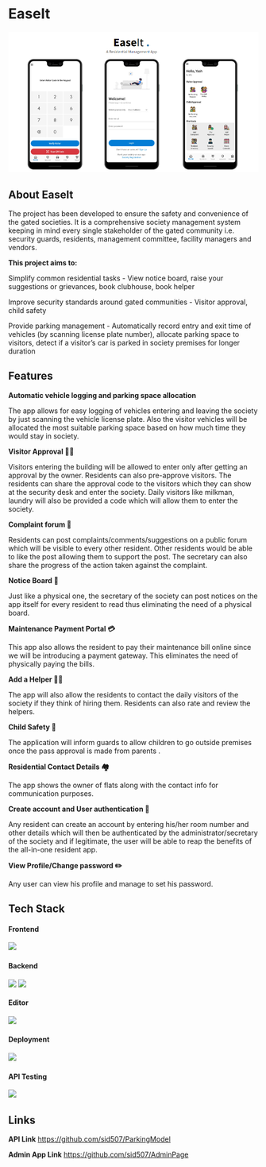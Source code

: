 # EaseIt
<img src="https://github.com/Yash4900/EaseIt/blob/main/images/header.PNG" />

## About EaseIt
The project has been developed to ensure the safety and convenience of the gated societies. It is a comprehensive society management system keeping in mind every single stakeholder of the gated community i.e. security guards, residents, management committee, facility managers and vendors.
 
**This project aims to:**

Simplify common residential tasks - View notice board, raise your suggestions or grievances, book clubhouse, book helper 

Improve security standards around gated communities - Visitor approval, child safety

Provide parking management - Automatically record entry and exit time of vehicles (by scanning license plate number), allocate parking space to visitors, detect if a visitor’s car is parked in society premises for longer duration

## Features

**Automatic vehicle logging and parking space allocation**

The app allows for easy logging of vehicles entering and leaving the society by just scanning the vehicle license plate. Also the visitor vehicles will be allocated the most suitable parking space based on how much time they would stay in society.  

**Visitor Approval :standing_man:**

Visitors entering the building will be allowed to enter only after getting an approval by the owner. Residents can also pre-approve visitors. The residents can share the approval code to the visitors which they can show at the security desk and enter the society. Daily visitors like milkman, laundry will also be provided a code which will allow them to enter the society.   

**Complaint forum :page_facing_up:**

Residents can post complaints/comments/suggestions on a public forum which will be visible to every other resident. Other residents would be able to like the post allowing them to support the post. The secretary can also share the progress of the action taken against the complaint.
 
**Notice Board :pushpin:**

Just like a physical one, the secretary of the society can post notices on the app itself for every resident to read thus eliminating the need of a physical board.
 
**Maintenance Payment Portal :credit_card:**

This app also allows the resident to pay their maintenance bill online since we will be introducing a payment gateway. This eliminates the need of physically paying the bills.
 
**Add a Helper :man_cook:**

The app will also allow the residents to contact the daily visitors of the society if they think of hiring them. Residents can also rate and review the helpers.
 
**Child Safety :child:**

The application will inform guards to allow children to go outside premises once the pass approval is made from parents .
 
**Residential Contact Details :houses:**

The app shows the owner of flats along with the contact info for communication purposes.
 
**Create account and User authentication :adult:**

Any resident can create an account by entering his/her room number and other details which will then be authenticated by the administrator/secretary of the society and if legitimate, the user will be able to reap the benefits of the all-in-one resident app.
 
**View Profile/Change password :pencil2:**

Any user can view his profile and manage to set his password.

## Tech Stack

#### Frontend
<span>
<img src="https://www.vectorlogo.zone/logos/flutterio/flutterio-ar21.svg" height="60px" />
</span>

#### Backend
<span>
<img src="https://www.vectorlogo.zone/logos/firebase/firebase-ar21.svg" height="60px" />
</span>
<span>
<img src="https://www.vectorlogo.zone/logos/pocoo_flask/pocoo_flask-ar21.svg" height="60px" />
</span>

#### Editor
<span>
<img src="https://www.vectorlogo.zone/logos/visualstudio_code/visualstudio_code-ar21.svg" height="60px" />
</span>

#### Deployment
<span>
<img src="https://www.vectorlogo.zone/logos/heroku/heroku-ar21.svg" height="60px" />
</span>

#### API Testing
<span>
<img src="https://www.vectorlogo.zone/logos/getpostman/getpostman-ar21.svg" height="60px" />
</span>

## Links

**API Link** https://github.com/sid507/ParkingModel

**Admin App Link** https://github.com/sid507/AdminPage


